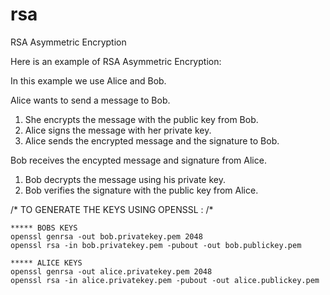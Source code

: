 # rsa
RSA Asymmetric Encryption

Here is an example of RSA Asymmetric Encryption:

In this example we use Alice and Bob.

Alice wants to send a message to Bob.

1) She encrypts the message with the public key from Bob.
2) Alice signs the message with her private key.
3) Alice sends the encrypted message and the signature to Bob.

Bob receives the encypted message and signature from Alice.

1) Bob decrypts the message using his private key.
2) Bob verifies the signature with the public key from Alice.



/* TO GENERATE THE KEYS USING OPENSSL : /*
	
	***** BOBS KEYS
	openssl genrsa -out bob.privatekey.pem 2048
	openssl rsa -in bob.privatekey.pem -pubout -out bob.publickey.pem
	
	***** ALICE KEYS
	openssl genrsa -out alice.privatekey.pem 2048
	openssl rsa -in alice.privatekey.pem -pubout -out alice.publickey.pem


